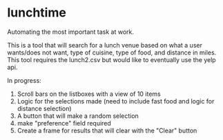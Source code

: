 # lunchtime
Automating the most important task at work.

This is a tool that will search for a lunch venue based on what a user wants/does not want, type of cuisine, type of food, and distance in miles.  This tool requires the lunch2.csv but would like to eventually use the yelp api.  

In progress:

1)  Scroll bars on the listboxes with a view of 10 items
2)  Logic for the selections made (need to include fast food and logic for distance selection)
3)  A button that will make a random selection
4)  make "preference" field required
5)  Create a frame for results that will clear with the "Clear" button

